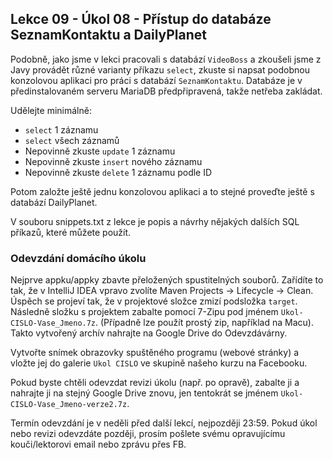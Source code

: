 Lekce 09 - Úkol 08 - Přístup do databáze SeznamKontaktu a DailyPlanet
-----------------------------------------------

Podobně, jako jsme v lekci pracovali s databází `VideoBoss` a zkoušeli jsme z Javy provádět různé varianty příkazu `select`,
zkuste si napsat podobnou konzolovou aplikaci pro práci s databází `SeznamKontaktu`.
Databáze je v předinstalovaném serveru MariaDB předpřipravená, takže netřeba zakládat.

Udělejte minimálně:
- `select` 1 záznamu
- `select` všech záznamů
- Nepovinně zkuste `update` 1 záznamu
- Nepovinně zkuste `insert` nového záznamu
- Nepovinně zkuste `delete` 1 záznamu podle ID

Potom založte ještě jednu konzolovou aplikaci a to stejné proveďte ještě s databází DailyPlanet.

V souboru snippets.txt z lekce je popis a návrhy nějakých dalších SQL příkazů, které můžete použít.



### Odevzdání domácího úkolu

Nejprve appku/appky zbavte přeložených spustitelných souborů.
Zařídíte to tak, že v IntelliJ IDEA vpravo zvolíte
Maven Projects -> Lifecycle -> Clean.
Úspěch se projeví tak, že v projektové složce zmizí
podsložka `target`.
Následně složku s projektem
zabalte pomocí 7-Zipu pod jménem `Ukol-CISLO-Vase_Jmeno.7z`.
(Případně lze použít prostý zip, například na Macu).
Takto vytvořený archív nahrajte na Google Drive do Odevzdávárny.

Vytvořte snímek obrazovky spuštěného programu (webové stránky) a vložte jej
do galerie `Ukol CISLO` ve skupině našeho kurzu na Facebooku.

Pokud byste chtěli odevzdat revizi úkolu (např. po opravě),
zabalte ji a nahrajte ji na stejný Google Drive znovu,
jen tentokrát se jménem `Ukol-CISLO-Vase_Jmeno-verze2.7z`.

Termín odevzdání je v neděli před další lekcí, nejpozději 23:59.
Pokud úkol nebo revizi odevzdáte později,
prosím pošlete svému opravujícímu kouči/lektorovi email nebo zprávu přes FB.
